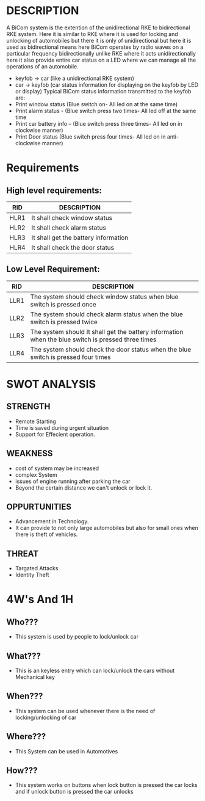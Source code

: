 # DESCRIPTION

A BiCom system is the extention of the unidirectional RKE to bidirectional RKE system. Here it is similar to RKE where it is used for locking and unlocking of automobiles but there it is only of unidirectional but here it is used as bidirectional means here BiCom operates by radio waves on a particular frequency bidirectionally unlike RKE where it acts unidirectionally here it also provide entire car status on a LED where we can manage all the operations of an automobile.
   * keyfob -> car (like a unidirectional RKE system) 
   * car -> keyfob (car status information for displaying on the keyfob by LED or display) 
Typical BiCom status information transmitted to the keyfob are: 
  * Print window status (Blue switch on- All led on at the same time)
  * Print alarm status - (Blue switch press two times- All led off at the same time
  * Print car battery info – (Blue switch press three times- All led on in clockwise manner)
  * Print Door status (Blue switch press four times- All led on in anti-clockwise manner)
 
 # Requirements

## High level requirements:

|RID	|DESCRIPTION |
|---- |----|
|HLR1	|It shall check window status  |
|HLR2	|It shall check alarm status |
|HLR3	|It shall get the battery information |
|HLR4	|It shall check the door status |


## Low Level Requirement:

|RID	|DESCRIPTION |
|---- |----|
|LLR1 |The system should check window status when blue switch is pressed once|
|LLR2 |The system should check alarm status when the blue switch is pressed twice|
|LLR3 |The system should It shall get the battery information when the blue switch is pressed three times|
|LLR4 |The system should check the door status when the blue switch is pressed four times|


 
 # SWOT ANALYSIS

## STRENGTH
* Remote Starting
* Time is saved during urgent situation
* Support for Effecient operation.

## WEAKNESS
* cost of system may be increased
* complex System
* issues of engine running after parking the car
* Beyond the certain distance we can't unlock or lock it.

## OPPURTUNITIES
* Advancement in Technology.
* It can provide to not only large automobiles but also for small ones when there is theft of vehicles.

## THREAT
* Targated Attacks
* Identity Theft

# 4W's And 1H

## Who???

* This system is used by people to lock/unlock car

## What???

* This is an keyless entry which can lock/unlock the cars without Mechanical key

## When???

* This system can be used whenever there is the need of locking/unlocking of car

## Where???

* This System can be used in Automotives

## How???

* This system works on buttons when lock button is pressed the car locks and if unlock button is pressed the car unlocks


